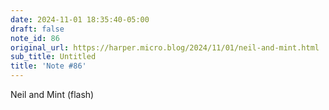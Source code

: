 ```yaml
---
date: 2024-11-01 18:35:40-05:00
draft: false
note_id: 86
original_url: https://harper.micro.blog/2024/11/01/neil-and-mint.html
sub_title: Untitled
title: 'Note #86'
---
```


Neil and Mint (flash)